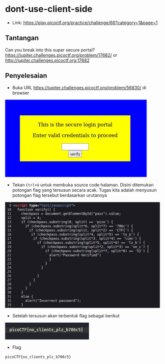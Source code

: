 # dont-use-client-side
- Link: https://play.picoctf.org/practice/challenge/66?category=1&page=1

## Tantangan
Can you break into this super secure portal? https://jupiter.challenges.picoctf.org/problem/17682/ or http://jupiter.challenges.picoctf.org:17682

## Penyelesaian
- Buka URL https://jupiter.challenges.picoctf.org/problem/56830/ di browser

![alt text](https://github.com/rahardian-dwi-saputra/picoCTF-writeup/blob/main/Web%20Exploitations/dont-use-client-side/assets/dont%20use%20client%20side%201.JPG)

- Tekan `Ctrl+U` untuk membuka source code halaman. Disini ditemukan potongan flag yang tersusun secara acak. Tugas kita adalah menyusun potongan flag tersebut berdasarkan urutannya

![alt text](https://github.com/rahardian-dwi-saputra/picoCTF-writeup/blob/main/Web%20Exploitations/dont-use-client-side/assets/dont%20use%20client%20side%202.JPG)

- Setelah tersusun akan terbentuk flag sebagai berikut

![alt text](https://github.com/rahardian-dwi-saputra/picoCTF-writeup/blob/main/Web%20Exploitations/dont-use-client-side/assets/dont%20use%20client%20side%203.JPG)

- Flag
```sh
picoCTF{no_clients_plz_b706c5} 
```